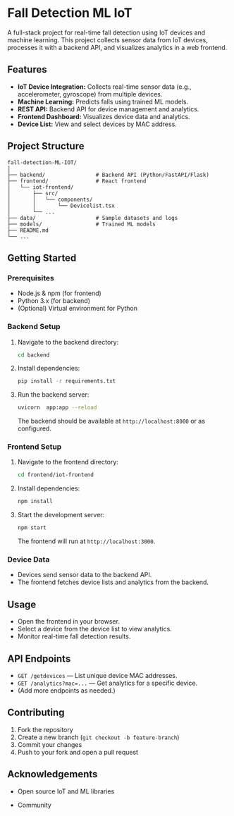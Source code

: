 # Fall Detection ML IoT

A full-stack project for real-time fall detection using IoT devices and machine learning. This project collects sensor data from IoT devices, processes it with a backend API, and visualizes analytics in a web frontend.

## Features

- **IoT Device Integration:** Collects real-time sensor data (e.g., accelerometer, gyroscope) from multiple devices.
- **Machine Learning:** Predicts falls using trained ML models.
- **REST API:** Backend API for device management and analytics.
- **Frontend Dashboard:** Visualizes device data and analytics.
- **Device List:** View and select devices by MAC address.

## Project Structure

```
fall-detection-ML-IOT/
│
├── backend/                # Backend API (Python/FastAPI/Flask)
├── frontend/               # React frontend
│   └── iot-frontend/
│       ├── src/
│       │   └── components/
│       │       └── Devicelist.tsx
│       └── ...
├── data/                   # Sample datasets and logs
├── models/                 # Trained ML models
├── README.md
└── ...
```

## Getting Started

### Prerequisites

- Node.js & npm (for frontend)
- Python 3.x (for backend)
- (Optional) Virtual environment for Python

### Backend Setup

1. Navigate to the backend directory:
    ```sh
    cd backend
    ```
2. Install dependencies:
    ```sh
    pip install -r requirements.txt
    ```
3. Run the backend server:
    ```sh
    uvicorn  app:app --reload
    ```
   The backend should be available at `http://localhost:8000` or as configured.

### Frontend Setup

1. Navigate to the frontend directory:
    ```sh
    cd frontend/iot-frontend
    ```
2. Install dependencies:
    ```sh
    npm install
    ```
3. Start the development server:
    ```sh
    npm start
    ```
   The frontend will run at `http://localhost:3000`.

### Device Data

- Devices send sensor data to the backend API.
- The frontend fetches device lists and analytics from the backend.

## Usage

- Open the frontend in your browser.
- Select a device from the device list to view analytics.
- Monitor real-time fall detection results.

## API Endpoints

- `GET /getdevices` — List unique device MAC addresses.
- `GET /analytics?mac=...` — Get analytics for a specific device.
- (Add more endpoints as needed.)

## Contributing

1. Fork the repository
2. Create a new branch (`git checkout -b feature-branch`)
3. Commit your changes
4. Push to your fork and open a pull request


## Acknowledgements

- Open source IoT and ML libraries

- Community
